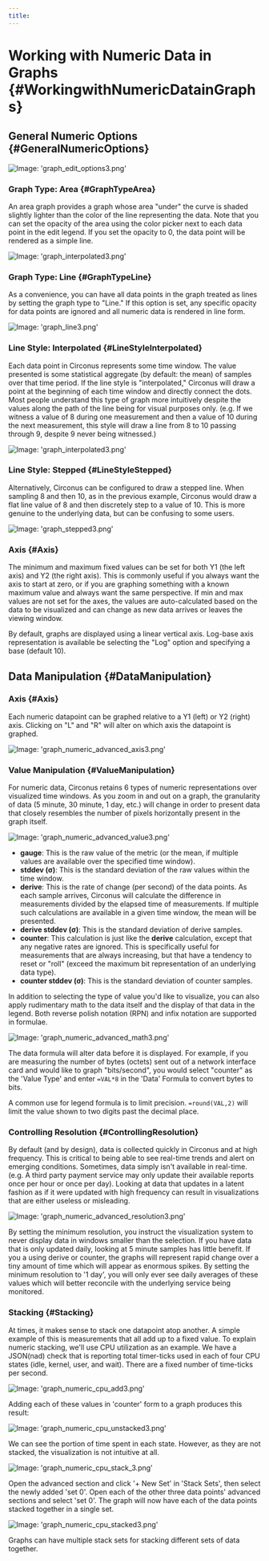 ```yaml
---
title:
---
```


# Working with Numeric Data in Graphs {#WorkingwithNumericDatainGraphs}


## General Numeric Options {#GeneralNumericOptions}

![Image: 'graph_edit_options3.png'](/images/circonus/graph_edit_options3.png)


### Graph Type: Area {#GraphTypeArea}

An area graph provides a graph whose area "under" the curve is shaded slightly lighter than the color of the line representing the data.  Note that you can set the opacity of the area using the color picker next to each data point in the edit legend.  If you set the opacity to 0, the data point will be rendered as a simple line.

![Image: 'graph_interpolated3.png'](/images/circonus/graph_interpolated3.png)


### Graph Type: Line {#GraphTypeLine}

As a convenience, you can have all data points in the graph treated as lines by setting the graph type to "Line." If this option is set, any specific opacity for data points are ignored and all numeric data is rendered in line form.

![Image: 'graph_line3.png'](/images/circonus/graph_line3.png)


### Line Style: Interpolated {#LineStyleInterpolated}

Each data point in Circonus represents some time window.  The value presented is some statistical aggregate (by default: the mean) of samples over that time period.  If the line style is "interpolated," Circonus will draw a point at the beginning of each time window and directly connect the dots.  Most people understand this type of graph more intuitively despite the values along the path of the line being for visual purposes only.  (e.g. If we witness a value of 8 during one measurement and then a value of 10 during the next measurement, this style will draw a line from 8 to 10 passing through 9, despite 9 never being witnessed.)

![Image: 'graph_interpolated3.png'](/images/circonus/graph_interpolated3.png)


### Line Style: Stepped {#LineStyleStepped}

Alternatively, Circonus can be configured to draw a stepped line. When sampling 8 and then 10, as in the previous example, Circonus would draw a flat line value of 8 and then discretely step to a value of 10.  This is more genuine to the underlying data, but can be confusing to some users.

![Image: 'graph_stepped3.png'](/images/circonus/graph_stepped3.png)



### Axis {#Axis}

The minimum and maximum fixed values can be set for both Y1 (the left axis) and Y2 (the right axis).  This is commonly useful if you always want the axis to start at zero, or if you are graphing something with a known maximum value and always want the same perspective.  If min and max values are not set for the axes, the values are auto-calculated based on the data to be visualized and can change as new data arrives or leaves the viewing window.

By default, graphs are displayed using a linear vertical axis. Log-base axis representation is available be selecting the "Log" option and specifying a base (default 10).


## Data Manipulation {#DataManipulation}


### Axis {#Axis}

Each numeric datapoint can be graphed relative to a Y1 (left) or Y2 (right) axis. Clicking on "L" and "R" will alter on which axis the datapoint is graphed.

![Image: 'graph_numeric_advanced_axis3.png'](/images/circonus/graph_numeric_advanced_axis3.png)


### Value Manipulation {#ValueManipulation}

For numeric data, Circonus retains 6 types of numeric representations over visualized time windows.  As you zoom in and out on a graph, the granularity of data (5 minute, 30 minute, 1 day, etc.) will change in order to present data that closely resembles the number of pixels horizontally present in the graph itself.

![Image: 'graph_numeric_advanced_value3.png'](/images/circonus/graph_numeric_advanced_value3.png)

 * **gauge**: This is the raw value of the metric (or the mean, if multiple values are available over the specified time window).
 * **stddev (σ)**: This is the standard deviation of the raw values within the time window.
 * **derive**: This is the rate of change (per second) of the data points. As each sample arrives, Circonus will calculate the difference in measurements divided by the elapsed time of measurements.  If multiple such calculations are available in a given time window, the mean will be presented.
 * **derive stddev (σ)**: This is the standard deviation of derive samples.
 * **counter**: This calculation is just like the **derive** calculation, except that any negative rates are ignored.  This is specifically useful for measurements that are always increasing, but that have a tendency to reset or "roll" (exceed the maximum bit representation of an underlying data type).
 * **counter stddev (σ)**: This is the standard deviation of counter samples.

In addition to selecting the type of value you'd like to visualize, you can also apply rudimentary math to the data itself and the display of that data in the legend. Both reverse polish notation (RPN) and infix notation are supported in formulae.

![Image: 'graph_numeric_advanced_math3.png'](/images/circonus/graph_numeric_advanced_math3.png)

The data formula will alter data before it is displayed.  For example, if you are measuring the number of bytes (octets) sent out of a network interface card and would like to graph "bits/second", you would select "counter" as the 'Value Type' and enter `=VAL*8` in the 'Data' Formula to convert bytes to bits.

A common use for legend formula is to limit precision. `=round(VAL,2)` will limit the value shown to two digits past the decimal place.


### Controlling Resolution {#ControllingResolution}

By default (and by design), data is collected quickly in Circonus and at high frequency.  This is critical to being able to see real-time trends and alert on emerging conditions.  Sometimes, data simply isn't available in real-time.  (e.g. A third party payment service may only update their available reports once per hour or once per day).  Looking at data that updates in a latent fashion as if it were updated with high frequency can result in visualizations that are either useless or misleading.

![Image: 'graph_numeric_advanced_resolution3.png'](/images/circonus/graph_numeric_advanced_resolution3.png)

By setting the minimum resolution, you instruct the visualization system to never display data in windows smaller than the selection.  If you have data that is only updated daily, looking at 5 minute samples has little benefit.  If you a using derive or counter, the graphs will represent rapid change over a tiny amount of time which will appear as enormous spikes.  By setting the minimum resolution to '1 day', you will only ever see daily averages of these values which will better reconcile with the underlying service being monitored.


### Stacking {#Stacking}

At times, it makes sense to stack one datapoint atop another.  A simple example of this is measurements that all add up to a fixed value.  To explain numeric stacking, we'll use CPU utilization as an example.  We have a JSON(nad) check that is reporting total timer-ticks used in each of four CPU states (idle, kernel, user, and wait).  There are a fixed number of time-ticks per second.

![Image: 'graph_numeric_cpu_add3.png'](/images/circonus/graph_numeric_cpu_add3.png)

Adding each of these values in 'counter' form to a graph produces this result:

![Image: 'graph_numeric_cpu_unstacked3.png'](/images/circonus/graph_numeric_cpu_unstacked3.png)

We can see the portion of time spent in each state.  However, as they are not stacked, the visualization is not intuitive at all.

![Image: 'graph_numeric_cpu_stack_3.png'](/images/circonus/graph_numeric_cpu_stack_3.png)

Open the advanced section and click '+ New Set' in 'Stack Sets', then select the newly added 'set 0'.  Open each of the other three data points' advanced sections and select 'set 0'.  The graph will now have each of the data points stacked together in a single set.

![Image: 'graph_numeric_cpu_stacked3.png'](/images/circonus/graph_numeric_cpu_stacked3.png)

Graphs can have multiple stack sets for stacking different sets of data together.
